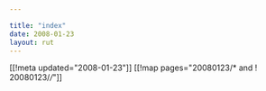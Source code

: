 ```yaml
---

title: "index"
date: 2008-01-23
layout: rut
---
```


[[!meta updated="2008-01-23"]]
[[!map pages="20080123/* and ! 20080123/*/*"]]
